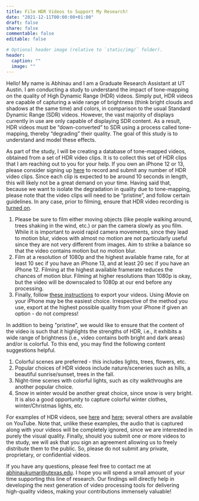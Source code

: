 ```yaml
---
title: Film HDR Videos to Support My Research!
date: "2021-12-11T00:00:00+01:00"
draft: false
share: false
commentable: false
editable: false

# Optional header image (relative to `static/img/` folder).
header:
  caption: ""
  image: ""
---
```


Hello! My name is Abhinau and I am a Graduate Research Assistant at UT Austin. I am conducting a study to understand the impact of tone-mapping on the quality of High Dynamic Range (HDR) videos. Simply put, HDR videos are capable of capturing a wide range of brightness (think bright clouds and shadows at the same time) and colors, in comparison to the usual Standard Dynamic Range (SDR) videos. However, the vast majority of displays currently in use are only capable of displaying SDR content. As a result, HDR videos must be “down-converted” to SDR using a process called tone-mapping, thereby “degrading” their quality. The goal of this study is to understand and model these effects.

As part of the study, I will be creating a database of tone-mapped videos, obtained from a set of HDR video clips. It is to collect this set of HDR clips that I am reaching out to you for your help. If you own an iPhone 12 or 13, please consider signing up [here](https://docs.google.com/forms/d/e/1FAIpQLSe10jSGzzbRick_mr61cSHH6yWCsyLKvUaBoquIeNtYFG_QhQ/viewform) to record and submit any number of HDR video clips. Since each clip is expected to be around 10 seconds in length, this will likely not be a great demand on your time. Having said that, because we want to isolate the degradation in quality due to tone-mapping, please note that the video clips will need to be “pristine”, and follow certain guidelines. In any case, prior to filming, ensure that HDR video recording is [turned on](https://support.apple.com/en-in/guide/iphone/iph2cafe2ebc/ios).

1. Please be sure to film either moving objects (like people walking around, trees shaking in the wind, etc.) or pan the camera slowly as you film. While it is important to avoid rapid camera movements, since they lead to motion blur, videos with almost no motion are not particularly useful since they are not very different from images. Aim to strike a balance so that the video contains motion but no motion blur.
2. Film at a resolution of 1080p and the highest available frame rate, for at least 10 sec if you have an iPhone 13, and at least 20 sec if you have an iPhone 12. Filming at the highest available framerate reduces the chances of motion blur. Filming at higher resolutions than 1080p is okay, but the video will be downscaled to 1080p at our end before any processing.
3. Finally, follow [these instructions](https://support.apple.com/en-us/HT211950) to export your videos. Using iMovie on your iPhone may be the easiest choice. Irrespective of the method you use, export at the highest possible quality from your iPhone if given an option - do not compress!

In addition to being "pristine", we would like to ensure that the content of the video is such that it highlights the strengths of HDR, i.e., it exhibits a wide range of brightness (i.e., video contains both bright and dark areas) and/or is colorful. To this end, you may find the following content suggestions helpful.

1. Colorful scenes are preferred - this includes lights, trees, flowers, etc.
2. Popular choices of HDR videos include nature/sceneries such as hills, a beautiful sunrise/sunset, trees in the fall.
3. Night-time scenes with colorful lights, such as city walkthroughs are another popular choice.
4. Snow in winter would be another great choice, since snow is very bright. It is also a good opportunity to capture colorful winter clothes, winter/Christmas lights, etc.

For examples of HDR videos, see [here](https://www.youtube.com/watch?v=N1-Jmq7BLFE) and [here](https://www.youtube.com/watch?v=0nTO4zSEpOs); several others are available on YouTube. Note that, unlike these examples, the audio that is captured along with your videos will be completely ignored, since we are interested in purely the visual quality. Finally, should you submit one or more videos to the study, we will ask that you sign an agreement allowing us to freely distribute them to the public. So, please do not submit any private, proprietary, or confidential videos.

If you have any questions, please feel free to contact me at abhinaukumar@utexas.edu. I hope you will spend a small amount of your time supporting this line of research. Our findings will directly help in developing the next generation of video processing tools for delivering high-quality videos, making your contributions immensely valuable!

